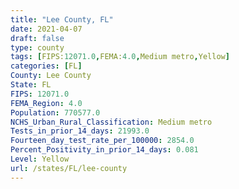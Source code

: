 ```yaml
---
title: "Lee County, FL"
date: 2021-04-07
draft: false
type: county
tags: [FIPS:12071.0,FEMA:4.0,Medium metro,Yellow]
categories: [FL]
County: Lee County
State: FL
FIPS: 12071.0
FEMA_Region: 4.0
Population: 770577.0
NCHS_Urban_Rural_Classification: Medium metro
Tests_in_prior_14_days: 21993.0
Fourteen_day_test_rate_per_100000: 2854.0
Percent_Positivity_in_prior_14_days: 0.081
Level: Yellow
url: /states/FL/lee-county
---
```



